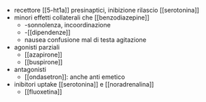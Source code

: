 - recettore [[5-ht1a]] presinaptici, inibizione rilascio [[serotonina]]
- minori effetti collaterali che [[benzodiazepine]]
	- -sonnolenza, incoordinazione
	- -[[dipendenze]]
	- nausea confusione mal di testa agitazione
- agonisti parziali
	- [[azapirone]]
	- [[buspirone]]
- antagonisti
	- [[ondasetron]]: anche anti emetico
- inibitori uptake [[serotonina]] e [[noradrenalina]]
	- [[fluoxetina]]